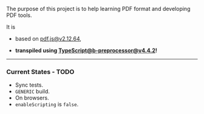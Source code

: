 The purpose of this project is to help learning PDF format and developing PDF tools.

It is

* based on [pdf.js@v2.12.64](https://github.com/mozilla/pdf.js/tree/60ab751bb6f4814ef71f16c7d9f466d2eb7c6b1e),

* **transpiled using [TypeScript@b-preprocessor@v4.4.2](https://github.com/nmtigor/TypeScript/blob/b-preprocessor%40v4.4.2/PR.md)!**
---

### Current States - TODO

* Sync tests.
* `GENERIC` build.
* On browsers.
* `enableScripting` is `false`.
